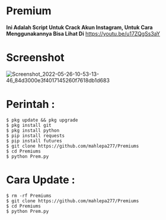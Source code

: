 # Premium

**Ini Adalah Script Untuk Crack Akun Instagram, Untuk Cara Menggunakannya Bisa Lihat Di** https://youtu.be/u17ZQgSs3aY

# Screenshot
![Screenshot_2022-05-26-10-53-13-46_84d3000e3f4017145260f7618db1d683](https://user-images.githubusercontent.com/65714340/170805786-10861f3d-e9ba-480d-b720-03112bb4ace5.png)

# Perintah :
    $ pkg update && pkg upgrade
    $ pkg install git
    $ pkg install python
    $ pip install requests
    $ pip install futures
    $ git clone https://github.com/mahlepa277/Premiums
    $ cd Premiums
    $ python Prem.py
# Cara Update :
    $ rm -rf Premiums
    $ git clone https://github.com/mahlepa277/Premiums
    $ cd Premiums
    $ python Prem.py
